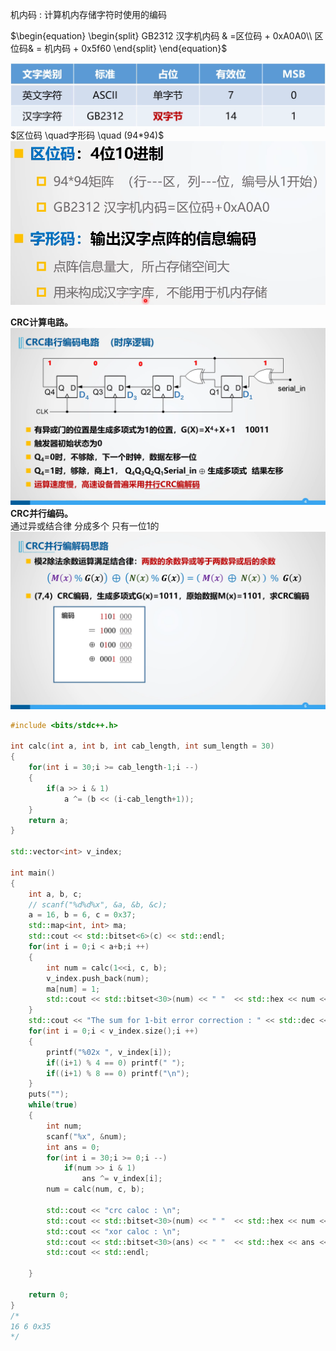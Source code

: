机内码 : 计算机内存储字符时使用的编码<br>


$\begin{equation} 
\begin{split}
GB2312 汉字机内码 & =区位码 + 0xA0A0\\
		     区位码& = 机内码 + 0x5f60
\end{split}
\end{equation}$

![](../photo/Pasted%20image%2020240729172951.png)
  $区位码 \quad字形码 \quad (94*94)$
![](../photo/Pasted%20image%2020240729174823.png)

**CRC计算电路。**
![](../photo/Pasted%20image%2020240803104748.png)
**CRC并行编码。**<br>
通过异或结合律 分成多个 只有一位1的
![](../photo/Pasted%20image%2020240803105258.png)
```cpp file:"Tabling for crc parallel computing"
#include <bits/stdc++.h>

int calc(int a, int b, int cab_length, int sum_length = 30)
{
	for(int i = 30;i >= cab_length-1;i --)
	{
		if(a >> i & 1)
			a ^= (b << (i-cab_length+1));
	}
	return a;
}

std::vector<int> v_index;

int main()
{
	int a, b, c;
	// scanf("%d%d%x", &a, &b, &c);
	a = 16, b = 6, c = 0x37;
	std::map<int, int> ma;
	std::cout << std::bitset<6>(c) << std::endl;
	for(int i = 0;i < a+b;i ++)
	{
		int num = calc(1<<i, c, b);
		v_index.push_back(num);
		ma[num] = 1;	
		std::cout << std::bitset<30>(num) << " "  << std::hex << num << std::endl;
	}
	std::cout << "The sum for 1-bit error correction : " << std::dec << ma.size() << "\n";
	for(int i = 0;i < v_index.size();i ++)
	{
		printf("%02x ", v_index[i]);
		if((i+1) % 4 == 0) printf(" ");
		if((i+1) % 8 == 0) printf("\n");
	}
	puts("");
	while(true)
	{
		int num; 
		scanf("%x", &num);
		int ans = 0;
		for(int i = 30;i >= 0;i --)
			if(num >> i & 1)
				ans ^= v_index[i];
		num = calc(num, c, b);

		std::cout << "crc caloc : \n";
		std::cout << std::bitset<30>(num) << " "  << std::hex << num << std::endl;
		std::cout << "xor caloc : \n";
		std::cout << std::bitset<30>(ans) << " "  << std::hex << ans << std::endl;
		std::cout << std::endl;
	
	}
	
	return 0;
}
/*
16 6 0x35
*/
```